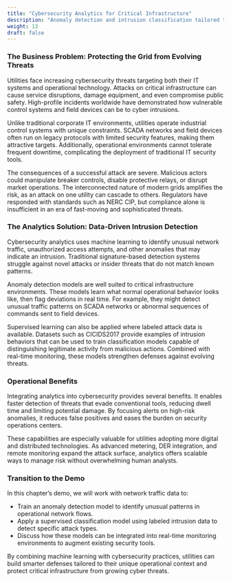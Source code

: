 ```yaml
---
title: "Cybersecurity Analytics for Critical Infrastructure"
description: "Anomaly detection and intrusion classification tailored to OT/IT."
weight: 13
draft: false
---
```


### The Business Problem: Protecting the Grid from Evolving Threats

Utilities face increasing cybersecurity threats targeting both their IT systems and operational technology. Attacks on critical infrastructure can cause service disruptions, damage equipment, and even compromise public safety. High-profile incidents worldwide have demonstrated how vulnerable control systems and field devices can be to cyber intrusions.

Unlike traditional corporate IT environments, utilities operate industrial control systems with unique constraints. SCADA networks and field devices often run on legacy protocols with limited security features, making them attractive targets. Additionally, operational environments cannot tolerate frequent downtime, complicating the deployment of traditional IT security tools.

The consequences of a successful attack are severe. Malicious actors could manipulate breaker controls, disable protective relays, or disrupt market operations. The interconnected nature of modern grids amplifies the risk, as an attack on one utility can cascade to others. Regulators have responded with standards such as NERC CIP, but compliance alone is insufficient in an era of fast-moving and sophisticated threats.

### The Analytics Solution: Data-Driven Intrusion Detection

Cybersecurity analytics uses machine learning to identify unusual network traffic, unauthorized access attempts, and other anomalies that may indicate an intrusion. Traditional signature-based detection systems struggle against novel attacks or insider threats that do not match known patterns.

Anomaly detection models are well suited to critical infrastructure environments. These models learn what normal operational behavior looks like, then flag deviations in real time. For example, they might detect unusual traffic patterns on SCADA networks or abnormal sequences of commands sent to field devices.

Supervised learning can also be applied where labeled attack data is available. Datasets such as CICIDS2017 provide examples of intrusion behaviors that can be used to train classification models capable of distinguishing legitimate activity from malicious actions. Combined with real-time monitoring, these models strengthen defenses against evolving threats.

### Operational Benefits

Integrating analytics into cybersecurity provides several benefits. It enables faster detection of threats that evade conventional tools, reducing dwell time and limiting potential damage. By focusing alerts on high-risk anomalies, it reduces false positives and eases the burden on security operations centers.

These capabilities are especially valuable for utilities adopting more digital and distributed technologies. As advanced metering, DER integration, and remote monitoring expand the attack surface, analytics offers scalable ways to manage risk without overwhelming human analysts.

### Transition to the Demo

In this chapter’s demo, we will work with network traffic data to:

* Train an anomaly detection model to identify unusual patterns in operational network flows.
* Apply a supervised classification model using labeled intrusion data to detect specific attack types.
* Discuss how these models can be integrated into real-time monitoring environments to augment existing security tools.

By combining machine learning with cybersecurity practices, utilities can build smarter defenses tailored to their unique operational context and protect critical infrastructure from growing cyber threats.


